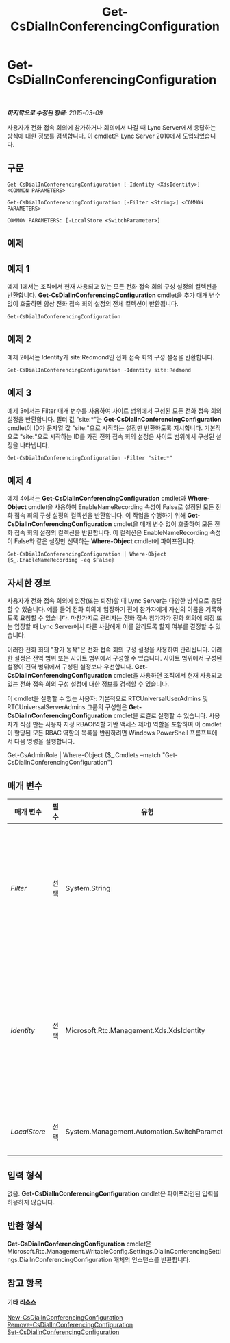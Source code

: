 ﻿---
title: Get-CsDialInConferencingConfiguration
TOCTitle: Get-CsDialInConferencingConfiguration
ms:assetid: 75a959f7-5712-4dbc-b7ac-5a15b9b2f404
ms:mtpsurl: https://technet.microsoft.com/ko-kr/library/Gg398575(v=OCS.15)
ms:contentKeyID: 49304063
ms.date: 08/24/2015
mtps_version: v=OCS.15
ms.translationtype: HT
---

# Get-CsDialInConferencingConfiguration

 

_**마지막으로 수정된 항목:** 2015-03-09_

사용자가 전화 접속 회의에 참가하거나 회의에서 나갈 때 Lync Server에서 응답하는 방식에 대한 정보를 검색합니다. 이 cmdlet은 Lync Server 2010에서 도입되었습니다.

## 구문

    Get-CsDialInConferencingConfiguration [-Identity <XdsIdentity>] <COMMON PARAMETERS>

    Get-CsDialInConferencingConfiguration [-Filter <String>] <COMMON PARAMETERS>

    COMMON PARAMETERS: [-LocalStore <SwitchParameter>]

## 예제

## 예제 1

예제 1에서는 조직에서 현재 사용되고 있는 모든 전화 접속 회의 구성 설정의 컬렉션을 반환합니다. **Get-CsDialInConferencingConfiguration** cmdlet을 추가 매개 변수 없이 호출하면 항상 전화 접속 회의 설정의 전체 컬렉션이 반환됩니다.

    Get-CsDialInConferencingConfiguration

## 예제 2

예제 2에서는 Identity가 site:Redmond인 전화 접속 회의 구성 설정을 반환합니다.

    Get-CsDialInConferencingConfiguration -Identity site:Redmond

## 예제 3

예제 3에서는 Filter 매개 변수를 사용하여 사이트 범위에서 구성된 모든 전화 접속 회의 설정을 반환합니다. 필터 값 "site:\*"는 **Get-CsDialInConferencingConfiguration** cmdlet이 ID가 문자열 값 "site:"으로 시작하는 설정만 반환하도록 지시합니다. 기본적으로 "site:"으로 시작하는 ID를 가진 전화 접속 회의 설정은 사이트 범위에서 구성된 설정을 나타냅니다.

    Get-CsDialInConferencingConfiguration -Filter "site:*"

## 예제 4

예제 4에서는 **Get-CsDialInConferencingConfiguration** cmdlet과 **Where-Object** cmdlet을 사용하여 EnableNameRecording 속성이 False로 설정된 모든 전화 접속 회의 구성 설정의 컬렉션을 반환합니다. 이 작업을 수행하기 위해 **Get-CsDialInConferencingConfiguration** cmdlet을 매개 변수 없이 호출하여 모든 전화 접속 회의 설정의 컬렉션을 반환합니다. 이 컬렉션은 EnableNameRecording 속성이 False와 같은 설정만 선택하는 **Where-Object** cmdlet에 파이프됩니다.

    Get-CsDialInConferencingConfiguration | Where-Object {$_.EnableNameRecording -eq $False}

## 자세한 정보

사용자가 전화 접속 회의에 입장(또는 퇴장)할 때 Lync Server는 다양한 방식으로 응답할 수 있습니다. 예를 들어 전화 회의에 입장하기 전에 참가자에게 자신의 이름을 기록하도록 요청할 수 있습니다. 마찬가지로 관리자는 전화 접속 참가자가 전화 회의에 퇴장 또는 입장할 때 Lync Server에서 다른 사람에게 이를 알리도록 할지 여부를 결정할 수 있습니다.

이러한 전화 회의 "참가 동작"은 전화 접속 회의 구성 설정을 사용하여 관리됩니다. 이러한 설정은 전역 범위 또는 사이트 범위에서 구성할 수 있습니다. 사이트 범위에서 구성된 설정이 전역 범위에서 구성된 설정보다 우선합니다. **Get-CsDialInConferencingConfiguration** cmdlet을 사용하면 조직에서 현재 사용되고 있는 전화 접속 회의 구성 설정에 대한 정보를 검색할 수 있습니다.

이 cmdlet을 실행할 수 있는 사용자: 기본적으로 RTCUniversalUserAdmins 및 RTCUniversalServerAdmins 그룹의 구성원은 **Get-CsDialInConferencingConfiguration** cmdlet을 로컬로 실행할 수 있습니다. 사용자가 직접 만든 사용자 지정 RBAC(역할 기반 액세스 제어) 역할을 포함하여 이 cmdlet이 할당된 모든 RBAC 역할의 목록을 반환하려면 Windows PowerShell 프롬프트에서 다음 명령을 실행합니다.

Get-CsAdminRole | Where-Object {$\_.Cmdlets –match "Get-CsDialInConferencingConfiguration"}

## 매개 변수


<table>
<colgroup>
<col style="width: 25%" />
<col style="width: 25%" />
<col style="width: 25%" />
<col style="width: 25%" />
</colgroup>
<thead>
<tr class="header">
<th>매개 변수</th>
<th>필수</th>
<th>유형</th>
<th>설명</th>
</tr>
</thead>
<tbody>
<tr class="odd">
<td><p><em>Filter</em></p></td>
<td><p>선택</p></td>
<td><p>System.String</p></td>
<td><p>전화 접속 회의 구성 설정을 지정할 때 와일드카드 문자를 사용하는 방법을 제공합니다. 예를 들어, 사이트 범위에서 적용된 모든 구성 설정의 컬렉션을 반환하려면 -Filter &quot;site:*&quot; 구문을 사용합니다. ID에 &quot;EMEA&quot;라는 단어가 포함된 모든 설정을 반환하려면 -Filter &quot;*EMEA*&quot; 구문을 사용합니다. Filter 매개 변수는 설정의 Identity에서만 작동합니다. 다른 전화 접속 회의 구성 속성에 대해서는 필터링할 수 없습니다.</p></td>
</tr>
<tr class="even">
<td><p><em>Identity</em></p></td>
<td><p>선택</p></td>
<td><p>Microsoft.Rtc.Management.Xds.XdsIdentity</p></td>
<td><p>검색할 전화 접속 회의 구성 설정의 Identity를 나타냅니다. 전역 설정을 참조하려면 -Identity global 구문을 사용합니다. 사이트 설정을 참조하려면 -Identity site:Redmond와 유사한 구문을 사용합니다. ID를 지정할 때는 와일드카드를 사용할 수 없습니다. 이 작업을 수행하려면 대신 Filter 매개 변수를 사용합니다.</p>
<p>매개 변수 없이 호출한 경우 <strong>Get-CsDialInConferencingConfiguration</strong> cmdlet은 조직에서 사용 중인 모든 전화 접속 회의 구성 설정에 대한 정보를 반환합니다.</p></td>
</tr>
<tr class="odd">
<td><p><em>LocalStore</em></p></td>
<td><p>선택</p></td>
<td><p>System.Management.Automation.SwitchParameter</p></td>
<td><p>중앙 관리 저장소 자체가 아니라 중앙 관리 저장소의 로컬 복제본에서 전화 접속 회의 데이터를 검색합니다.</p></td>
</tr>
</tbody>
</table>


## 입력 형식

없음. **Get-CsDialInConferencingConfiguration** cmdlet은 파이프라인된 입력을 허용하지 않습니다.

## 반환 형식

**Get-CsDialInConferencingConfiguration** cmdlet은 Microsoft.Rtc.Management.WritableConfig.Settings.DialInConferencingSettings.DialInConferencingConfiguration 개체의 인스턴스를 반환합니다.

## 참고 항목

#### 기타 리소스

[New-CsDialInConferencingConfiguration](new-csdialinconferencingconfiguration.md)  
[Remove-CsDialInConferencingConfiguration](remove-csdialinconferencingconfiguration.md)  
[Set-CsDialInConferencingConfiguration](set-csdialinconferencingconfiguration.md)

